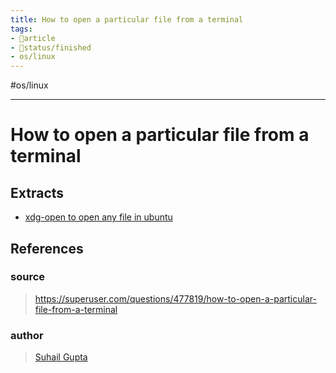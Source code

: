 ```yaml
---
title: How to open a particular file from a terminal
tags:
- 📄article
- 🚦status/finished
- os/linux
---
```


#os/linux 

---

# How to open a particular file from a terminal

## Extracts

- [xdg-open to open any file in ubuntu](/Extracts/xdg-open%20to%20open%20any%20file%20in%20ubuntu.md)
## References

### source
>  https://superuser.com/questions/477819/how-to-open-a-particular-file-from-a-terminal
### author
>  [Suhail Gupta](/Authors/Suhail%20Gupta.md)

